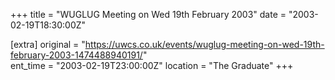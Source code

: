 +++
title = "WUGLUG Meeting on Wed 19th February 2003"
date = "2003-02-19T18:30:00Z"

[extra]
original = "https://uwcs.co.uk/events/wuglug-meeting-on-wed-19th-february-2003-1474488940191/"    
ent_time = "2003-02-19T23:00:00Z"
location = "The Graduate"
+++



